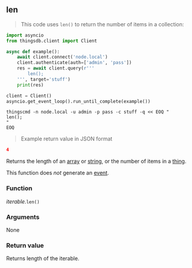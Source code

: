 ## len

> This code uses `len()` to return the number of items in a collection:

```python
import asyncio
from thingsdb.client import Client

async def example():
    await client.connect('node.local')
    client.authenticate(auth=['admin', 'pass'])
    res = await client.query(r'''
        len();
    ''', target='stuff')
    print(res)

client = Client()
asyncio.get_event_loop().run_until_complete(example())
```

```shell
thingscmd -n node.local -u admin -p pass -c stuff -q << EOQ "
len();
"
EOQ
```

> Example return value in JSON format

```json
4
```

Returns the length of an [array](#array-type) or [string](#string-raw), or the number of items in a [thing](#thing).

This function does *not* generate an [event](#events).

### Function
*iterable*.`len()`

### Arguments
None

### Return value
Returns length of the iterable.

